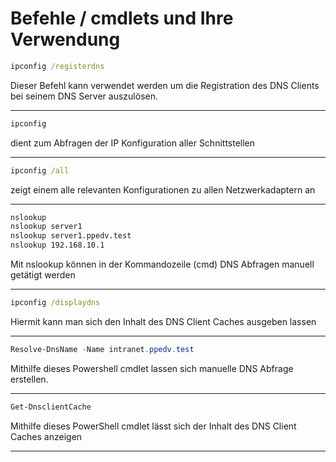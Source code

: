 # Befehle / cmdlets und Ihre Verwendung
```cmd
ipconfig /registerdns
```

Dieser Befehl kann verwendet werden um die Registration des DNS Clients bei seinem DNS Server auszulösen.

---

```cmd
ipconfig
```

dient zum Abfragen der IP Konfiguration aller Schnittstellen

---

```cmd
ipconfig /all
```

zeigt einem alle relevanten Konfigurationen zu allen Netzwerkadaptern an

---

```cmd
nslookup 
nslookup server1
nslookup server1.ppedv.test
nslookup 192.168.10.1
```

Mit nslookup können in der Kommandozeile (cmd) DNS Abfragen manuell getätigt werden

---

```cmd
ipconfig /displaydns
```

Hiermit kann man sich den Inhalt des DNS Client Caches ausgeben lassen

---

```powershell
Resolve-DnsName -Name intranet.ppedv.test
```

Mithilfe dieses Powershell cmdlet lassen sich manuelle DNS Abfrage erstellen.

---

```powershell
Get-DnsclientCache
```

Mithilfe dieses PowerShell cmdlet lässt sich der Inhalt des DNS Client Caches anzeigen

---
